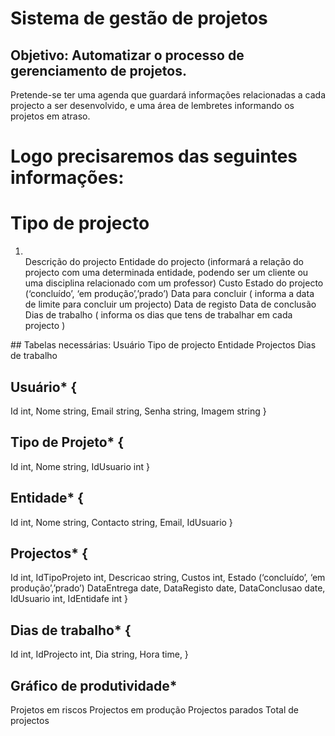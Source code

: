 # Sistema de gestão de projetos

## Objetivo: Automatizar o processo de gerenciamento de projetos. 

Pretende-se ter uma agenda que guardará informações relacionadas a cada projecto a ser desenvolvido, e uma área de lembretes informando os projetos em atraso. 

# Logo precisaremos das seguintes informações:

# Tipo de projecto
<ol>
<li></li>
Descrição do projecto
Entidade do projecto (informará a relação do projecto com uma determinada entidade, podendo ser um cliente ou uma disciplina relacionado com um professor)
Custo
Estado do projecto (‘concluído’, ‘em produção’,’prado’)
Data para concluir ( informa a data de limite para concluir um projecto)
Data de registo 
Data de conclusão 
Dias de trabalho ( informa os dias que tens de trabalhar em cada projecto )

</ol>
## Tabelas necessárias:
Usuário
Tipo de projecto
Entidade
Projectos 
Dias de trabalho

## Usuário* {
Id int,
Nome string,
Email string,
Senha string,
Imagem string 
}

## Tipo de Projeto* {
Id int,
Nome string,
IdUsuario int
}

## Entidade* {
Id int,
Nome string,
Contacto string,
Email,
IdUsuario 
}

## Projectos* {
Id int,
IdTipoProjeto int,
Descricao string,
Custos int,
Estado (‘concluído’, ‘em produção’,’prado’)
DataEntrega date, 
DataRegisto date,
DataConclusao date,
IdUsuario int,
IdEntidafe int
}

## Dias de trabalho* {
Id int,
IdProjecto int, 
Dia string,
Hora time,
}


## Gráfico de produtividade*
Projetos em riscos
Projectos em produção 
Projectos parados 
Total de projectos